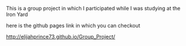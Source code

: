 This is a group project in which I participated while I was studying at the Iron Yard 

here is the github pages link in which you can checkout 

http://elijahprince73.github.io/Group_Project/